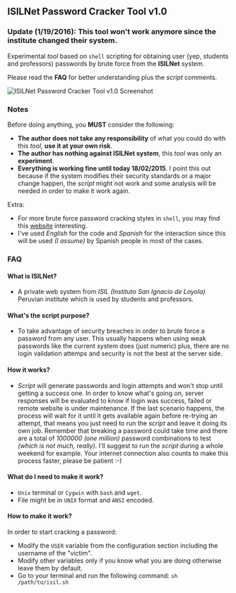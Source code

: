 ## ISILNet Password Cracker Tool v1.0
### Update (1/19/2016): This tool won't work anymore since the institute changed their system.

Experimental *tool* based on `shell` scripting for obtaining user (yep, students and professors) passwords by brute force from the **ISILNet** system. 

Please read the **FAQ** for better understanding plus the *script* comments.

![ISILNet Password Cracker Tool v1.0 Screenshot](https://cloud.githubusercontent.com/assets/11019675/6259190/dbb6ba72-b79d-11e4-8e6c-8d790de211bc.PNG)

### Notes
Before doing anything, you **MUST** consider the following:

- **The author does not take any responsibility** of what you could do with this *tool*, **use it at your own risk**.
- **The author has nothing against ISILNet system**, this *tool* was only an **experiment**.
- **Everything is working fine until today 18/02/2015**. I point this out because if the system modifies their security standards or a major change happen, the *script* might not work and some analysis will be needed in order to make it work again.

Extra:

- For more brute force password cracking styles in `shell`, you may find this [website](http://users.telenet.be/mydotcom/program/shell/bruteforce.htm) interesting.
- I've used *English* for the code and *Spanish* for the interaction since this will be used *(I assume)* by Spanish people in most of the cases.

### FAQ

#### What is ISILNet?
- A private web system from *ISIL (Instituto San Ignacio de Loyola)* Peruvian institute which is used by students and professors.

#### What's the script purpose?
- To take advantage of security breaches in order to brute force a password from any user. This usually happens when using weak passwords like the current system does (just numeric) plus, there are no login validation attemps and security is not the best at the server side.

#### How it works?
- *Script* will generate passwords and login attempts and won't stop until getting a success one. In order to know what's going on, server responses will be evaluated to know if login was success, failed or remote website is under maintenance. If the last scenario happens, the process will wait for it until it gets available again before re-trying an attempt, that means you just need to run the *script* and leave it doing its own job. Remember that breaking a password could take time and there are a total of *1000000 (one million)* password combinations to test *(which is not much, really)*. I'll suggest to run the *script* during a whole weekend for example. Your internet connection also counts to make this process faster, please be patient :-)

#### What do I need to make it work?
- `Unix` terminal or `Cygwin` with `bash` and `wget`.
- File might be in `UNIX` format and `ANSI` encoded.

#### How to make it work?
In order to start cracking a password:

- Modify the `USER` variable from the configuration section including the username of the "victim".
- Modify other variables only if you know what you are doing otherwise leave them by default.
- Go to your terminal and run the following command: `sh /path/to/isil.sh`
